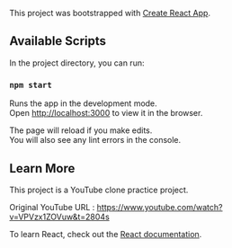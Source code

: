This project was bootstrapped with [Create React App](https://github.com/facebook/create-react-app).

## Available Scripts

In the project directory, you can run:

### `npm start`

Runs the app in the development mode.<br />
Open [http://localhost:3000](http://localhost:3000) to view it in the browser.

The page will reload if you make edits.<br />
You will also see any lint errors in the console.

## Learn More

This project is a YouTube clone practice project.

Original YouTube URL : https://www.youtube.com/watch?v=VPVzx1ZOVuw&t=2804s

To learn React, check out the [React documentation](https://reactjs.org/).